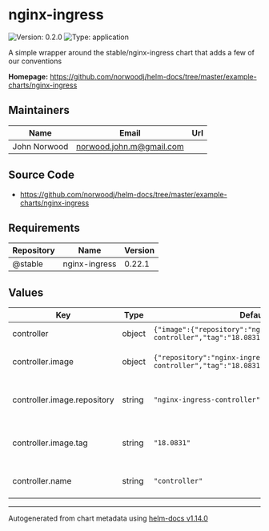 # nginx-ingress

![Version: 0.2.0](https://img.shields.io/badge/Version-0.2.0-informational?style=flat-square) ![Type: application](https://img.shields.io/badge/Type-application-informational?style=flat-square)

A simple wrapper around the stable/nginx-ingress chart that adds a few of our conventions

**Homepage:** <https://github.com/norwoodj/helm-docs/tree/master/example-charts/nginx-ingress>

## Maintainers

| Name | Email | Url |
| ---- | ------ | --- |
| John Norwood | <norwood.john.m@gmail.com> |  |

## Source Code

* <https://github.com/norwoodj/helm-docs/tree/master/example-charts/nginx-ingress>

## Requirements

| Repository | Name | Version |
|------------|------|---------|
| @stable | nginx-ingress | 0.22.1 |

## Values

| Key | Type | Default | Description |
|-----|------|---------|-------------|
| controller | object | `{"image":{"repository":"nginx-ingress-controller","tag":"18.0831"},"name":"controller"}` | The controller |
| controller.image | object | `{"repository":"nginx-ingress-controller","tag":"18.0831"}` | The image of the controller |
| controller.image.repository | string | `"nginx-ingress-controller"` | The repository of the controller |
| controller.image.tag | string | `"18.0831"` | The tag of the image of the controller |
| controller.name | string | `"controller"` | The name of the controller |

----------------------------------------------
Autogenerated from chart metadata using [helm-docs v1.14.0](https://github.com/norwoodj/helm-docs/releases/v1.14.0)
